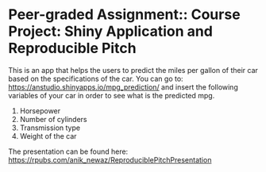 # Peer-graded Assignment:: Course Project: Shiny Application and Reproducible Pitch

This is an app that helps the users to predict the miles per gallon of their car based on the specifications of the car.
You can go to: https://anstudio.shinyapps.io/mpg_prediction/ and insert the following variables of your car in order to see what is the predicted mpg. 

1. Horsepower
2. Number of cylinders
3. Transmission type 
4. Weight of the car


The presentation can be found here: https://rpubs.com/anik_newaz/ReproduciblePitchPresentation
